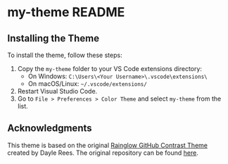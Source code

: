 # my-theme README

## Installing the Theme

To install the theme, follow these steps:

1. Copy the `my-theme` folder to your VS Code extensions directory:
   - On Windows: `C:\Users\<Your Username>\.vscode\extensions\`
   - On macOS/Linux: `~/.vscode/extensions/`
2. Restart Visual Studio Code.
3. Go to `File > Preferences > Color Theme` and select `my-theme` from the list.

## Acknowledgments

This theme is based on the original [Rainglow GitHub Contrast Theme](https://github.com/rainglow/vscode) created by Dayle Rees. The original repository can be found [here](https://github.com/rainglow/vscode).
